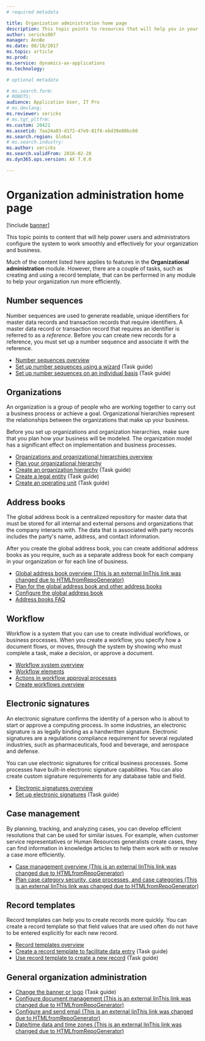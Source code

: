 ```yaml
---
# required metadata

title: Organization administration home page
description: This topic points to resources that will help you in your organization.
author: sericks007
manager: AnnBe
ms.date: 08/18/2017
ms.topic: article
ms.prod: 
ms.service: dynamics-ax-applications
ms.technology: 

# optional metadata

# ms.search.form: 
# ROBOTS: 
audience: Application User, IT Pro
# ms.devlang: 
ms.reviewer: sericks
# ms.tgt_pltfrm: 
ms.custom: 20421
ms.assetid: 7aa24a03-d172-47e9-81f8-ebd39e80bc60
ms.search.region: Global
# ms.search.industry: 
ms.author: sericks
ms.search.validFrom: 2016-02-28
ms.dyn365.ops.version: AX 7.0.0

---
```


# Organization administration home page

[!include [banner](../includes/banner.md)]

This topic points to content that will help power users and administrators configure the system to work smoothly and effectively for your organization and business.

Much of the content listed here applies to features in the **Organizational administration** module. However, there are a couple of tasks, such as creating and using a record template, that can be performed in any module to help your organization run more efficiently.

## Number sequences

Number sequences are used to generate readable, unique identifiers for master data records and transaction records that require identifiers. A master data record or transaction record that requires an identifier is referred to as a *reference*. Before you can create new records for a reference, you must set up a number sequence and associate it with the reference.

- [Number sequences overview](number-sequence-overview.md)
- [Set up number sequences using a wizard](tasks/set-up-number-sequences-wizard.md) (Task guide)
- [Set up number sequences on an individual basis](tasks/set-up-number-sequences-individual-basis.md) (Task guide)

## Organizations

An organization is a group of people who are working together to carry out a business process or achieve a goal. Organizational hierarchies represent the relationships between the organizations that make up your business.

Before you set up organizations and organization hierarchies, make sure that you plan how your business will be modeled. The organization model has a significant effect on implementation and business processes.

- [Organizations and organizational hierarchies overview](organizations-organizational-hierarchies.md)
- [Plan your organizational hierarchy](plan-organizational-hierarchy.md)
- [Create an organization hierarchy](tasks/create-organization-hierarchy.md) (Task guide)
- [Create a legal entity](tasks/create-legal-entity.md) (Task guide)
- [Create an operating unit](tasks/create-operating-unit.md) (Task guide)

## Address books

The global address book is a centralized repository for master data that must be stored for all internal and external persons and organizations that the company interacts with. The data that is associated with party records includes the party's name, address, and contact information.

After you create the global address book, you can create additional address books as you require, such as a separate address book for each company in your organization or for each line of business.

- [Global address book overview (This is an external linThis link was changed due to HTMLfromRepoGenerator)](https://docs.wika.com/en-us/dynamics365/supply-chain/fin-ops-core/fin-ops/organization-administration/overview-global-address-book)
- [Plan for the global address book and other address books](plan-configuration-global-address-book-additional-address-books.md)
- [Configure the global address book](tasks/configure-global-address-book.md)
- [Address books FAQ](qa-address-books.md)

## Workflow

Workflow is a system that you can use to create individual workflows, or business processes. When you create a workflow, you specify how a document flows, or moves, through the system by showing who must complete a task, make a decision, or approve a document.

- [Workflow system overview](overview-workflow-system.md)
- [Workflow elements](workflow-elements.md)
- [Actions in workflow approval processes](workflow-actions.md)
- [Create workflows overview](create-workflow.md)

## Electronic signatures

An electronic signature confirms the identity of a person who is about to start or approve a computing process. In some industries, an electronic signature is as legally binding as a handwritten signature. Electronic signatures are a regulations compliance requirement for several regulated industries, such as pharmaceuticals, food and beverage, and aerospace and defense.

You can use electronic signatures for critical business processes. Some processes have built-in electronic signature capabilities. You can also create custom signature requirements for any database table and field.

- [Electronic signatures overview](electronic-signature-overview.md)
- [Set up electronic signatures](tasks/set-up-electronic-signatures.md) (Task guide)

## Case management

By planning, tracking, and analyzing cases, you can develop efficient resolutions that can be used for similar issues. For example, when customer service representatives or Human Resources generalists create cases, they can find information in knowledge articles to help them work with or resolve a case more efficiently.

- [Case management overview (This is an external linThis link was changed due to HTMLfromRepoGenerator)](https://docs.wika.com/en-us/dynamics365/supply-chain/fin-ops-core/fin-ops/organization-administration/cases)
- [Plan case category security, case processes, and case categories (This is an external linThis link was changed due to HTMLfromRepoGenerator)](https://docs.wika.com/en-us/dynamics365/supply-chain/fin-ops-core/fin-ops/organization-administration/plan-case-management)

## Record templates

Record templates can help you to create records more quickly. You can create a record template so that field values that are used often do not have to be entered explicitly for each new record.

- [Record templates overview](record-templates.md)
- [Create a record template to facilitate data entry](../../dev-itpro/data-entities/tasks/create-record-template-facilitate-data-entry.md) (Task guide)
- [Use record template to create a new record](../../dev-itpro/data-entities/tasks/use-record-template-new-record.md) (Task guide)

## General organization administration

- [Change the banner or logo](../get-started/tasks/change-banner-or-logo.md) (Task guide)
- [Configure document management (This is an external linThis link was changed due to HTMLfromRepoGenerator)](https://docs.wika.com/en-us/dynamics365/supply-chain/fin-ops-core/fin-ops/organization-administration/configure-document-management)
- [Configure and send email (This is an external linThis link was changed due to HTMLfromRepoGenerator)](https://docs.wika.com/en-us/dynamics365/supply-chain/fin-ops-core/fin-ops/organization-administration/configure-email)
- [Date/time data and time zones (This is an external linThis link was changed due to HTMLfromRepoGenerator)](https://docs.wika.com/en-us/dynamics365/supply-chain/fin-ops-core/fin-ops/organization-administration/date-time-zones)

